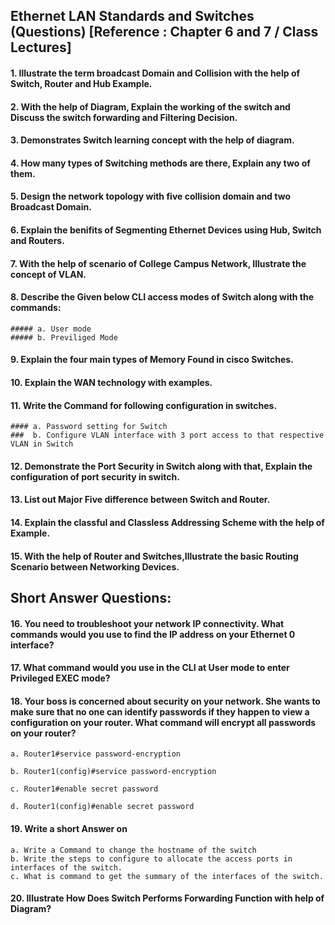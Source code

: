 ## Ethernet LAN Standards and Switches (Questions) [Reference : Chapter 6 and 7 / Class Lectures]

#### 1. Illustrate the term broadcast Domain and Collision with the help of Switch, Router and Hub Example.

#### 2. With the help of Diagram, Explain the working of the switch and Discuss the switch forwarding and Filtering Decision.

#### 3. Demonstrates  Switch learning concept with the help of diagram.

#### 4. How many types of Switching methods are there, Explain any two of them.

#### 5. Design the network topology with five collision domain and two Broadcast Domain.

#### 6. Explain the benifits of Segmenting Ethernet Devices using Hub, Switch and Routers.

#### 7. With the help of scenario of College Campus Network, Illustrate the concept of VLAN. 

#### 8. Describe the Given below CLI access modes of Switch along with the commands:
```
##### a. User mode
##### b. Previliged Mode
````
#### 9. Explain the four main types of Memory Found in cisco Switches.

#### 10. Explain the WAN technology with examples.

#### 11. Write the Command for following configuration in switches.
```
#### a. Password setting for Switch 
###  b. Configure VLAN interface with 3 port access to that respective VLAN in Switch 

```

#### 12. Demonstrate the Port Security in Switch along with that, Explain the configuration of port security in switch.

#### 13. List out Major Five difference between Switch and Router.

#### 14. Explain the classful and Classless Addressing Scheme with the help of Example.

#### 15. With the help of Router and Switches,Illustrate the basic Routing Scenario between Networking Devices.

## Short Answer Questions: 

#### 16. You need to troubleshoot your network IP connectivity. What commands would you use to find the IP address on your Ethernet 0 interface?  

#### 17. What command would you use in the CLI at User mode to enter Privileged EXEC mode?

#### 18. Your boss is concerned about security on your network. She wants to make sure that no one can identify passwords if they happen to view a configuration on your router. What command will encrypt all passwords on your router?
```
a. Router1#service password-encryption

b. Router1(config)#service password-encryption

c. Router1#enable secret password

d. Router1(config)#enable secret password
```
#### 19. Write a short Answer on 

```
a. Write a Command to change the hostname of the switch 
b. Write the steps to configure to allocate the access ports in interfaces of the switch.
c. What is command to get the summary of the interfaces of the switch.
```
#### 20. Illustrate How Does Switch Performs Forwarding Function with help of Diagram?

